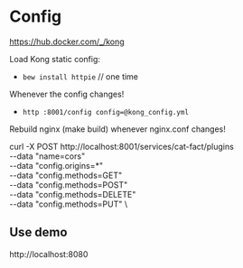 # Config

https://hub.docker.com/_/kong

Load Kong static config:

- `bew install httpie` // one time

Whenever the config changes!

- `http :8001/config config=@kong_config.yml`

Rebuild nginx (make build) whenever nginx.conf changes!

curl -X POST http://localhost:8001/services/cat-fact/plugins \
--data "name=cors"  \
--data "config.origins=*" \
--data "config.methods=GET" \
--data "config.methods=POST" \
--data "config.methods=DELETE" \
--data "config.methods=PUT" \

## Use demo

http://localhost:8080